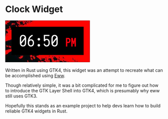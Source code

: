 # Clock Widget
![Screenshot](screenshot.jpg)

Written in Rust using GTK4, this widget was an attempt to recreate what can be accomplished using [Eww](https://github.com/elkowar/eww).

Though relatively simple, it was a bit complicated for me to figure out how to introduce the GTK Layer Shell into GTK4, which is presumably why eww still uses GTK3.

Hopefully this stands as an example project to help devs learn how to build reliable GTK4 widgets in Rust.

